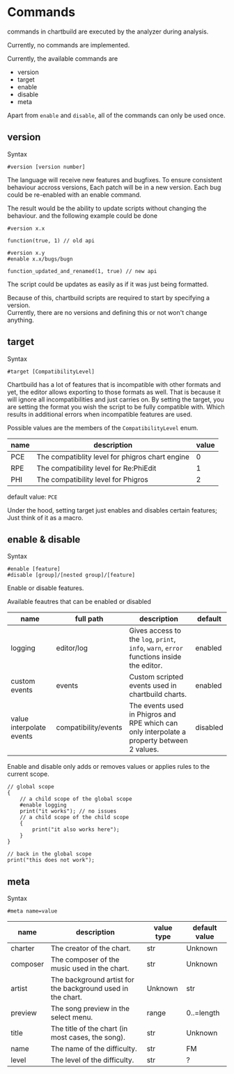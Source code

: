 # Commands

commands in chartbuild are executed by the analyzer during analysis.

<div class="warning">
Currently, no commands are implemented.
</div>

Currently, the available commands are

* version
* target
* enable
* disable
* meta

Apart from `enable` and `disable`, all of the commands can only be used once.

## version

Syntax
```chartbuild
#version [version number]
```

The language will receive new features and bugfixes. To ensure consistent behaviour accross versions, Each patch will be in a new version. Each bug could be re-enabled with an enable command.

The result would be the ability to update scripts without changing the behaviour.
and the following example could be done
```chartbuild title="buggy script"
#version x.x

function(true, 1) // old api
```

```chartbuild title="patched"
#version x.y
#enable x.x/bugs/bugn

function_updated_and_renamed(1, true) // new api
```

The script could be updates as easily as if it was just being formatted.

<div class="warning">
    Because of this, chartbuild scripts are required to start by specifying a version.
</div>

<div class="warning">
    Currently, there are no versions and defining this or not won't change anything.
</div>

## target

Syntax
```chartbuild
#target [CompatibilityLevel]

```

Chartbuild has a lot of features that is incompatible with other formats and yet, the editor allows exporting to those formats as well. That is because it will ignore all incompatibilities and just carries on. By setting the target, you are setting the format you wish the script to be fully compatible with. Which results in additional errors when incompatible features are used.

Possible values are the members of the `CompatibilityLevel` enum.

|name|description|value|
|-|-|-|
|PCE|The compatiblity level for phigros chart engine|0|
|RPE|The compatibility level for Re:PhiEdit|1|
|PHI|The compatibility level for Phigros|2|

default value: `PCE`

Under the hood, setting target just enables and disables certain features; Just think of it as a macro.

## enable & disable

Syntax
```chartbuild
#enable [feature]
#disable [group]/[nested group]/[feature]
```

Enable or disable features.

Available feautres that can be enabled or disabled

|name|full path|description|default|
|-|-|-|-|
|logging|editor/log|Gives access to the `log`, `print`, `info`, `warn`, `error` functions inside the editor.|enabled|
|custom events|events|Custom scripted events used in chartbuild charts.|enabled|
|value interpolate events|compatibility/events|The events used in Phigros and RPE which can only interpolate a property between 2 values.|disabled|

<div class="warning">
Enable and disable only adds or removes values or applies rules to the current scope.

```chartbuild
// global scope
{
    // a child scope of the global scope
    #enable logging
    print("it works"); // no issues
    // a child scope of the child scope
    {
        print("it also works here");
    }
}

// back in the global scope
print("this does not work");
```

</div>

## meta

Syntax
```chartbuild
#meta name=value
```

|name|description|value type|default value|
|-|-|-|-|
|charter|The creator of the chart.|str|Unknown|
|composer|The composer of the music used in the chart.|str|Unknown|
|artist|The background artist for the background used in the chart.|Unknown|str|
|preview|The song preview in the select menu.|range|0..=length|
|title|The title of the chart (in most cases, the song).|str|Unknown|
|name|The name of the difficulty.|str|FM|
|level|The level of the difficulty.|str|?|